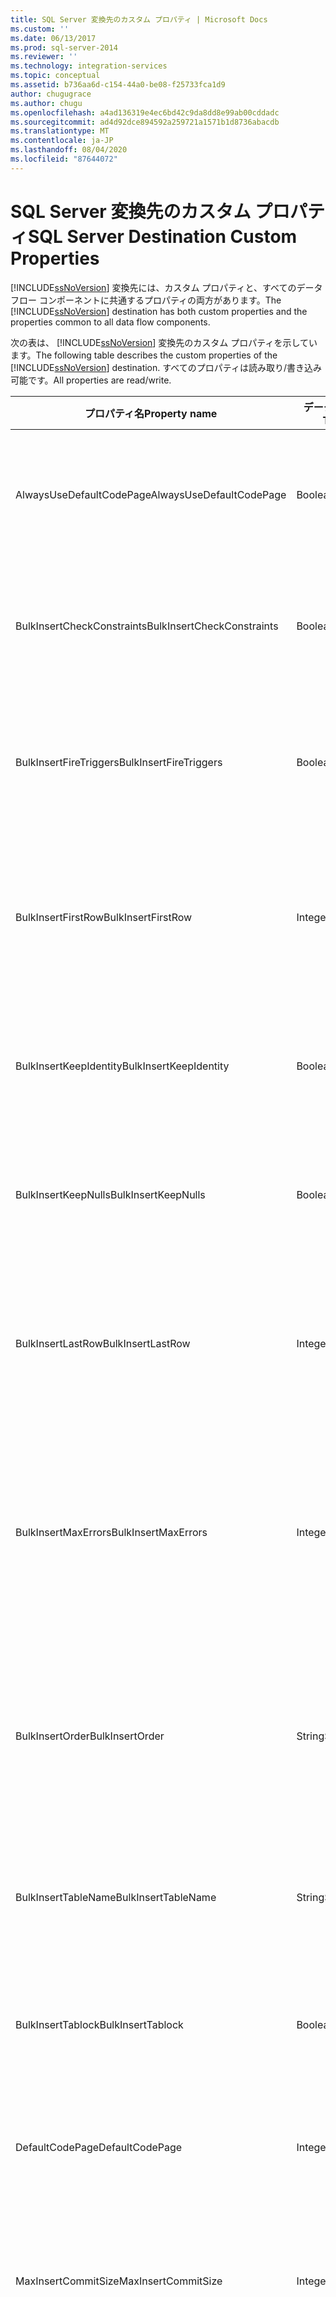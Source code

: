```yaml
---
title: SQL Server 変換先のカスタム プロパティ | Microsoft Docs
ms.custom: ''
ms.date: 06/13/2017
ms.prod: sql-server-2014
ms.reviewer: ''
ms.technology: integration-services
ms.topic: conceptual
ms.assetid: b736aa6d-c154-44a0-be08-f25733fca1d9
author: chugugrace
ms.author: chugu
ms.openlocfilehash: a4ad136319e4ec6bd42c9da8dd8e99ab00cddadc
ms.sourcegitcommit: ad4d92dce894592a259721a1571b1d8736abacdb
ms.translationtype: MT
ms.contentlocale: ja-JP
ms.lasthandoff: 08/04/2020
ms.locfileid: "87644072"
---
```

# <a name="sql-server-destination-custom-properties"></a><span data-ttu-id="8978c-102">SQL Server 変換先のカスタム プロパティ</span><span class="sxs-lookup"><span data-stu-id="8978c-102">SQL Server Destination Custom Properties</span></span>
  <span data-ttu-id="8978c-103">[!INCLUDE[ssNoVersion](../../includes/ssnoversion-md.md)] 変換先には、カスタム プロパティと、すべてのデータ フロー コンポーネントに共通するプロパティの両方があります。</span><span class="sxs-lookup"><span data-stu-id="8978c-103">The [!INCLUDE[ssNoVersion](../../includes/ssnoversion-md.md)] destination has both custom properties and the properties common to all data flow components.</span></span>  
  
 <span data-ttu-id="8978c-104">次の表は、 [!INCLUDE[ssNoVersion](../../includes/ssnoversion-md.md)] 変換先のカスタム プロパティを示しています。</span><span class="sxs-lookup"><span data-stu-id="8978c-104">The following table describes the custom properties of the [!INCLUDE[ssNoVersion](../../includes/ssnoversion-md.md)] destination.</span></span> <span data-ttu-id="8978c-105">すべてのプロパティは読み取り/書き込み可能です。</span><span class="sxs-lookup"><span data-stu-id="8978c-105">All properties are read/write.</span></span>  
  
|<span data-ttu-id="8978c-106">プロパティ名</span><span class="sxs-lookup"><span data-stu-id="8978c-106">Property name</span></span>|<span data-ttu-id="8978c-107">データ型</span><span class="sxs-lookup"><span data-stu-id="8978c-107">Data Type</span></span>|<span data-ttu-id="8978c-108">説明</span><span class="sxs-lookup"><span data-stu-id="8978c-108">Description</span></span>|  
|-------------------|---------------|-----------------|  
|<span data-ttu-id="8978c-109">AlwaysUseDefaultCodePage</span><span class="sxs-lookup"><span data-stu-id="8978c-109">AlwaysUseDefaultCodePage</span></span>|<span data-ttu-id="8978c-110">Boolean</span><span class="sxs-lookup"><span data-stu-id="8978c-110">Boolean</span></span>|<span data-ttu-id="8978c-111">DefaultCodePage プロパティ値を強制的に使用します。</span><span class="sxs-lookup"><span data-stu-id="8978c-111">Forces the use of the DefaultCodePage property value.</span></span> <span data-ttu-id="8978c-112">このプロパティの既定値は `False` です。</span><span class="sxs-lookup"><span data-stu-id="8978c-112">The default value of this property is `False`.</span></span>|  
|<span data-ttu-id="8978c-113">BulkInsertCheckConstraints</span><span class="sxs-lookup"><span data-stu-id="8978c-113">BulkInsertCheckConstraints</span></span>|<span data-ttu-id="8978c-114">Boolean</span><span class="sxs-lookup"><span data-stu-id="8978c-114">Boolean</span></span>|<span data-ttu-id="8978c-115">一括挿入で制約をチェックするかどうかを指定する値。</span><span class="sxs-lookup"><span data-stu-id="8978c-115">A value that specifies whether the bulk insert checks constraints.</span></span> <span data-ttu-id="8978c-116">このプロパティの既定値は `True` です。</span><span class="sxs-lookup"><span data-stu-id="8978c-116">The default value of this property is `True`.</span></span>|  
|<span data-ttu-id="8978c-117">BulkInsertFireTriggers</span><span class="sxs-lookup"><span data-stu-id="8978c-117">BulkInsertFireTriggers</span></span>|<span data-ttu-id="8978c-118">Boolean</span><span class="sxs-lookup"><span data-stu-id="8978c-118">Boolean</span></span>|<span data-ttu-id="8978c-119">一括挿入でテーブル上のトリガーを起動するかどうかを指定する値。</span><span class="sxs-lookup"><span data-stu-id="8978c-119">A value that specifies whether the bulk insert fires triggers on tables.</span></span> <span data-ttu-id="8978c-120">このプロパティの既定値は `False` です。</span><span class="sxs-lookup"><span data-stu-id="8978c-120">The default value of this property is `False`.</span></span>|  
|<span data-ttu-id="8978c-121">BulkInsertFirstRow</span><span class="sxs-lookup"><span data-stu-id="8978c-121">BulkInsertFirstRow</span></span>|<span data-ttu-id="8978c-122">Integer</span><span class="sxs-lookup"><span data-stu-id="8978c-122">Integer</span></span>|<span data-ttu-id="8978c-123">挿入する最初の行を指定する値。</span><span class="sxs-lookup"><span data-stu-id="8978c-123">A value that specifies the first row to insert.</span></span> <span data-ttu-id="8978c-124">このプロパティの既定値は、 **-1**です。これは、割り当てられた値がないことを示します。</span><span class="sxs-lookup"><span data-stu-id="8978c-124">The default value of this property is **-1**, which indicates that no value has been assigned</span></span>|  
|<span data-ttu-id="8978c-125">BulkInsertKeepIdentity</span><span class="sxs-lookup"><span data-stu-id="8978c-125">BulkInsertKeepIdentity</span></span>|<span data-ttu-id="8978c-126">Boolean</span><span class="sxs-lookup"><span data-stu-id="8978c-126">Boolean</span></span>|<span data-ttu-id="8978c-127">ID 列に値を挿入できるかどうかを指定する値。</span><span class="sxs-lookup"><span data-stu-id="8978c-127">A value that specifies whether values can be inserted into identity columns.</span></span> <span data-ttu-id="8978c-128">このプロパティの既定値は `False` です。</span><span class="sxs-lookup"><span data-stu-id="8978c-128">The default value of this property is `False`.</span></span>|  
|<span data-ttu-id="8978c-129">BulkInsertKeepNulls</span><span class="sxs-lookup"><span data-stu-id="8978c-129">BulkInsertKeepNulls</span></span>|<span data-ttu-id="8978c-130">Boolean</span><span class="sxs-lookup"><span data-stu-id="8978c-130">Boolean</span></span>|<span data-ttu-id="8978c-131">一括挿入で NULL 値を保持するかどうかを指定する値。</span><span class="sxs-lookup"><span data-stu-id="8978c-131">A value that specifies whether the bulk insert keeps Null values.</span></span> <span data-ttu-id="8978c-132">このプロパティの既定値は `False` です。</span><span class="sxs-lookup"><span data-stu-id="8978c-132">The default value of this property is `False`.</span></span>|  
|<span data-ttu-id="8978c-133">BulkInsertLastRow</span><span class="sxs-lookup"><span data-stu-id="8978c-133">BulkInsertLastRow</span></span>|<span data-ttu-id="8978c-134">Integer</span><span class="sxs-lookup"><span data-stu-id="8978c-134">Integer</span></span>|<span data-ttu-id="8978c-135">挿入する最後の行を指定する値。</span><span class="sxs-lookup"><span data-stu-id="8978c-135">A value that specifies the last row to insert.</span></span> <span data-ttu-id="8978c-136">このプロパティの既定値は、 **-1**です。これは、割り当てられた値がないことを示します。</span><span class="sxs-lookup"><span data-stu-id="8978c-136">The default value of this property is **-1**, which indicates that no value has been assigned.</span></span>|  
|<span data-ttu-id="8978c-137">BulkInsertMaxErrors</span><span class="sxs-lookup"><span data-stu-id="8978c-137">BulkInsertMaxErrors</span></span>|<span data-ttu-id="8978c-138">Integer</span><span class="sxs-lookup"><span data-stu-id="8978c-138">Integer</span></span>|<span data-ttu-id="8978c-139">一括挿入を停止する前に許容するエラー数を指定する値。</span><span class="sxs-lookup"><span data-stu-id="8978c-139">A value that specifies the number of errors that can occur before the bulk insert stops.</span></span> <span data-ttu-id="8978c-140">このプロパティの既定値は、 **-1**です。これは、割り当てられた値がないことを示します。</span><span class="sxs-lookup"><span data-stu-id="8978c-140">The default value of this property is **-1**, which indicates that no value has been assigned.</span></span>|  
|<span data-ttu-id="8978c-141">BulkInsertOrder</span><span class="sxs-lookup"><span data-stu-id="8978c-141">BulkInsertOrder</span></span>|<span data-ttu-id="8978c-142">String</span><span class="sxs-lookup"><span data-stu-id="8978c-142">String</span></span>|<span data-ttu-id="8978c-143">並べ替え列の名前。</span><span class="sxs-lookup"><span data-stu-id="8978c-143">The names of the sort columns.</span></span> <span data-ttu-id="8978c-144">各列は、昇順または降順で並べ替えることができます。</span><span class="sxs-lookup"><span data-stu-id="8978c-144">Each column can be sorted in ascending or descending order.</span></span> <span data-ttu-id="8978c-145">並べ替え列を複数使用する場合、列の名前はコンマで区切ります。</span><span class="sxs-lookup"><span data-stu-id="8978c-145">If multiple sort columns are used, the column names are separated by commas.</span></span>|  
|<span data-ttu-id="8978c-146">BulkInsertTableName</span><span class="sxs-lookup"><span data-stu-id="8978c-146">BulkInsertTableName</span></span>|<span data-ttu-id="8978c-147">String</span><span class="sxs-lookup"><span data-stu-id="8978c-147">String</span></span>|<span data-ttu-id="8978c-148">データのコピー先となる、データベース内の [!INCLUDE[ssNoVersion](../../includes/ssnoversion-md.md)] テーブルまたはビュー。</span><span class="sxs-lookup"><span data-stu-id="8978c-148">The [!INCLUDE[ssNoVersion](../../includes/ssnoversion-md.md)] table or view in the database to which the data is copied.</span></span>|  
|<span data-ttu-id="8978c-149">BulkInsertTablock</span><span class="sxs-lookup"><span data-stu-id="8978c-149">BulkInsertTablock</span></span>|<span data-ttu-id="8978c-150">Boolean</span><span class="sxs-lookup"><span data-stu-id="8978c-150">Boolean</span></span>|<span data-ttu-id="8978c-151">一括挿入中にテーブルをロックするかどうかを指定する値。</span><span class="sxs-lookup"><span data-stu-id="8978c-151">A value that specifies whether the table is locked during the bulk insert.</span></span> <span data-ttu-id="8978c-152">このプロパティの既定値は `True` です。</span><span class="sxs-lookup"><span data-stu-id="8978c-152">The default value of this property is `True`.</span></span>|  
|<span data-ttu-id="8978c-153">DefaultCodePage</span><span class="sxs-lookup"><span data-stu-id="8978c-153">DefaultCodePage</span></span>|<span data-ttu-id="8978c-154">Integer</span><span class="sxs-lookup"><span data-stu-id="8978c-154">Integer</span></span>|<span data-ttu-id="8978c-155">コード ページに関する情報をデータ ソースから取得できない場合に使用するコード ページ。</span><span class="sxs-lookup"><span data-stu-id="8978c-155">The code page to use when code page information is not available from the data source.</span></span>|  
|<span data-ttu-id="8978c-156">MaxInsertCommitSize</span><span class="sxs-lookup"><span data-stu-id="8978c-156">MaxInsertCommitSize</span></span>|<span data-ttu-id="8978c-157">Integer</span><span class="sxs-lookup"><span data-stu-id="8978c-157">Integer</span></span>|<span data-ttu-id="8978c-158">バッチに挿入する行の最大数を示す値。</span><span class="sxs-lookup"><span data-stu-id="8978c-158">A value that specifies the maximum number of rows to insert in a batch.</span></span> <span data-ttu-id="8978c-159">値がゼロのときは、単一のバッチにすべての行が挿入されます。</span><span class="sxs-lookup"><span data-stu-id="8978c-159">When the value is zero, all rows are inserted in a single batch.</span></span>|  
|<span data-ttu-id="8978c-160">タイムアウト</span><span class="sxs-lookup"><span data-stu-id="8978c-160">Timeout</span></span>|<span data-ttu-id="8978c-161">Integer</span><span class="sxs-lookup"><span data-stu-id="8978c-161">Integer</span></span>|<span data-ttu-id="8978c-162">挿入できるデータがない場合、終了前に [!INCLUDE[ssNoVersion](../../includes/ssnoversion-md.md)] 変換先が待機する秒数を指定する値。</span><span class="sxs-lookup"><span data-stu-id="8978c-162">A value that specifies the number of seconds the [!INCLUDE[ssNoVersion](../../includes/ssnoversion-md.md)] destination waits before termination if there is no data available for insertion.</span></span> <span data-ttu-id="8978c-163">値を 0 に設定すると、 [!INCLUDE[ssNoVersion](../../includes/ssnoversion-md.md)] 変換先はタイムアウトしません。このプロパティの既定値は 30 です。</span><span class="sxs-lookup"><span data-stu-id="8978c-163">A value of 0 means that the [!INCLUDE[ssNoVersion](../../includes/ssnoversion-md.md)] destination will not time out. The default value of this property is 30.</span></span>|  
  
 <span data-ttu-id="8978c-164">[!INCLUDE[ssNoVersion](../../includes/ssnoversion-md.md)] 変換先の入力および入力列には、カスタム プロパティはありません。</span><span class="sxs-lookup"><span data-stu-id="8978c-164">The input and the input columns of the [!INCLUDE[ssNoVersion](../../includes/ssnoversion-md.md)] destination have no custom properties.</span></span>  
  
 <span data-ttu-id="8978c-165">詳細については、「 [SQL Server 変換先](sql-server-destination.md)」をご覧ください。</span><span class="sxs-lookup"><span data-stu-id="8978c-165">For more information, see [SQL Server Destination](sql-server-destination.md).</span></span>  
  
## <a name="see-also"></a><span data-ttu-id="8978c-166">参照</span><span class="sxs-lookup"><span data-stu-id="8978c-166">See Also</span></span>  
 [<span data-ttu-id="8978c-167">Common Properties</span><span class="sxs-lookup"><span data-stu-id="8978c-167">Common Properties</span></span>](../common-properties.md)  
  
  
